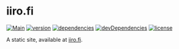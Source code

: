 # iiro.fi

[![Main](https://github.com/iiroj/iiro.fi/workflows/Main/badge.svg)](https://github.com/iiroj/iiro.fi/actions)
[![version](https://img.shields.io/github/tag/iiroj/iiro.fi.svg)](https://github.com/iiroj/iiro.fi/releases)
[![dependencies](https://img.shields.io/david/iiroj/iiro.fi.svg)](https://github.com/iiroj/iiro.fi/blob/master/package.json)
[![devDependencies](https://img.shields.io/david/dev/iiroj/iiro.fi.svg)](https://github.com/iiroj/iiro.fi/blob/master/package.json)
[![license](https://img.shields.io/github/license/iiroj/iiro.fi.svg)](https://github.com/iiroj/iiro.fi/blob/master/LICENSE)

A static site, available at [iiro.fi](https://iiro.fi).
